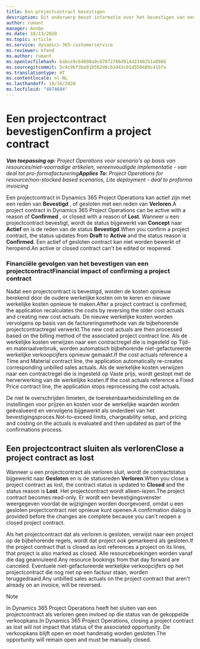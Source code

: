 ```yaml
---
title: Een projectcontract bevestigen
description: Dit onderwerp bevat informatie over het bevestigen van een contract in Project Operations.
author: rumant
manager: Annbe
ms.date: 10/13/2020
ms.topic: article
ms.service: dynamics-365-customerservice
ms.reviewer: kfend
ms.author: rumant
ms.openlocfilehash: babce9c64098a9c87072786d914d2340251a8986
ms.sourcegitcommit: 5c4c9bf3ba018562d6cb3443c01d550489c415fa
ms.translationtype: HT
ms.contentlocale: nl-NL
ms.lasthandoff: 10/16/2020
ms.locfileid: "4074684"
---
```

# <a name="confirm-a-project-contract"></a><span data-ttu-id="24c69-103">Een projectcontract bevestigen</span><span class="sxs-lookup"><span data-stu-id="24c69-103">Confirm a project contract</span></span>

<span data-ttu-id="24c69-104">_**Van toepassing op:** Project Operations voor scenario's op basis van resources/niet-voorradige artikelen, vereenvoudigde implementatie - van deal tot pro-formafacturering_</span><span class="sxs-lookup"><span data-stu-id="24c69-104">_**Applies To:** Project Operations for resource/non-stocked based scenarios, Lite deployment - deal to proforma invoicing_</span></span>

<span data-ttu-id="24c69-105">Een projectcontract in Dynamics 365 Project Operations kan actief zijn met een reden van **Bevestigd** , of gesloten met een reden van **Verloren**.</span><span class="sxs-lookup"><span data-stu-id="24c69-105">A project contract in Dynamics 365 Project Operations can be active with a reason of **Confirmed** , or closed with a reason of **Lost**.</span></span> <span data-ttu-id="24c69-106">Wanneer u een projectcontract bevestigt, wordt de status bijgewerkt van **Concept** naar **Actief** en is de reden van de status **Bevestigd**.</span><span class="sxs-lookup"><span data-stu-id="24c69-106">When you confirm a project contract, the status updates from **Draft** to **Active** and the status reason is **Confirmed**.</span></span> <span data-ttu-id="24c69-107">Een actief of gesloten contract kan niet worden bewerkt of heropend.</span><span class="sxs-lookup"><span data-stu-id="24c69-107">An active or closed contract can't be edited or reopened.</span></span> 

### <a name="financial-impact-of-confirming-a-project-contract"></a><span data-ttu-id="24c69-108">Financiële gevolgen van het bevestigen van een projectcontract</span><span class="sxs-lookup"><span data-stu-id="24c69-108">Financial impact of confirming a project contract</span></span>

<span data-ttu-id="24c69-109">Nadat een projectcontract is bevestigd, worden de kosten opnieuw berekend door de oudere werkelijke kosten om te keren en nieuwe werkelijke kosten opnieuw te maken.</span><span class="sxs-lookup"><span data-stu-id="24c69-109">After a project contract is confirmed, the application recalculates the costs by reversing the older cost actuals and creating new cost actuals.</span></span> <span data-ttu-id="24c69-110">De nieuwe werkelijke kosten worden vervolgens op basis van de factureringsmethode van de bijbehorende projectcontractregel verwerkt.</span><span class="sxs-lookup"><span data-stu-id="24c69-110">The new cost actuals are then processed based on the billing method of the associated project contract line.</span></span> <span data-ttu-id="24c69-111">Als de werkelijke kosten verwijzen naar een contractregel die is ingesteld op Tijd- en materiaalverbruik, worden automatisch bijbehorende niet-gefactureerde werkelijke verkoopcijfers opnieuw gemaakt.</span><span class="sxs-lookup"><span data-stu-id="24c69-111">If the cost actuals reference a Time and Material contract line, the application automatically re-creates corresponding unbilled sales actuals.</span></span> <span data-ttu-id="24c69-112">Als de werkelijke kosten verwijzen naar een contractregel die is ingesteld op Vaste prijs, wordt gestopt met de herverwerking van de werkelijke kosten.</span><span class="sxs-lookup"><span data-stu-id="24c69-112">If the cost actuals reference a Fixed Price contract line, the application stops reprocessing the cost actuals.</span></span>

<span data-ttu-id="24c69-113">De niet te overschrijden limieten, de toerekenbaarheidsinstelling en de instellingen voor prijzen en kosten voor de werkelijke waarden worden geëvalueerd en vervolgens bijgewerkt als onderdeel van het bevestigingsproces.</span><span class="sxs-lookup"><span data-stu-id="24c69-113">Not-to-exceed limits, chargeability setup, and pricing and costing on the actuals is evaluated and then updated as part of the confirmations process.</span></span>

## <a name="close-a-project-contract-as-lost"></a><span data-ttu-id="24c69-114">Een projectcontract sluiten als verloren</span><span class="sxs-lookup"><span data-stu-id="24c69-114">Close a project contract as lost</span></span>

<span data-ttu-id="24c69-115">Wanneer u een projectcontract als verloren sluit, wordt de contractstatus bijgewerkt naar **Gesloten** en is de statusreden **Verloren**.</span><span class="sxs-lookup"><span data-stu-id="24c69-115">When you close a project contract as lost, the contract status is updated to **Closed** and the status reason is **Lost**.</span></span> <span data-ttu-id="24c69-116">Het projectcontract wordt alleen-lezen.</span><span class="sxs-lookup"><span data-stu-id="24c69-116">The project contract becomes read-only.</span></span> <span data-ttu-id="24c69-117">Er wordt een bevestigingsvenster weergegeven voordat de wijzigingen worden doorgevoerd, omdat u een gesloten projectcontract niet opnieuw kunt openen.</span><span class="sxs-lookup"><span data-stu-id="24c69-117">A confirmation dialog is provided before the changes are complete because you can't reopen a closed project contract.</span></span>

<span data-ttu-id="24c69-118">Als het projectcontract dat als verloren is gesloten, verwijst naar een project op de bijbehorende regels, wordt dat project ook gemarkeerd als gesloten.</span><span class="sxs-lookup"><span data-stu-id="24c69-118">If the project contract that is closed as lost references a project on its lines, that project is also marked as closed.</span></span> <span data-ttu-id="24c69-119">Alle resourceboekingen worden vanaf die dag geannuleerd.</span><span class="sxs-lookup"><span data-stu-id="24c69-119">Any resource bookings from that day forward are canceled.</span></span> <span data-ttu-id="24c69-120">Eventuele niet-gefactureerde werkelijke verkoopcijfers op het projectcontract die nog niet op een factuur staan, worden teruggedraaid.</span><span class="sxs-lookup"><span data-stu-id="24c69-120">Any unbilled sales actuals on the project contract that aren't already on an invoice, will be reversed.</span></span>

> [!NOTE]
> <span data-ttu-id="24c69-121">In Dynamics 365 Project Operations heeft het sluiten van een projectcontract als verloren geen invloed op die status van de gekoppelde verkoopkans.</span><span class="sxs-lookup"><span data-stu-id="24c69-121">In Dynamics 365 Project Operations, closing a project contract as lost will not impact that status of the associated opportunity.</span></span> <span data-ttu-id="24c69-122">De verkoopkans blijft open en moet handmatig worden gesloten.</span><span class="sxs-lookup"><span data-stu-id="24c69-122">The opportunity will remain open and must be manually closed.</span></span>
